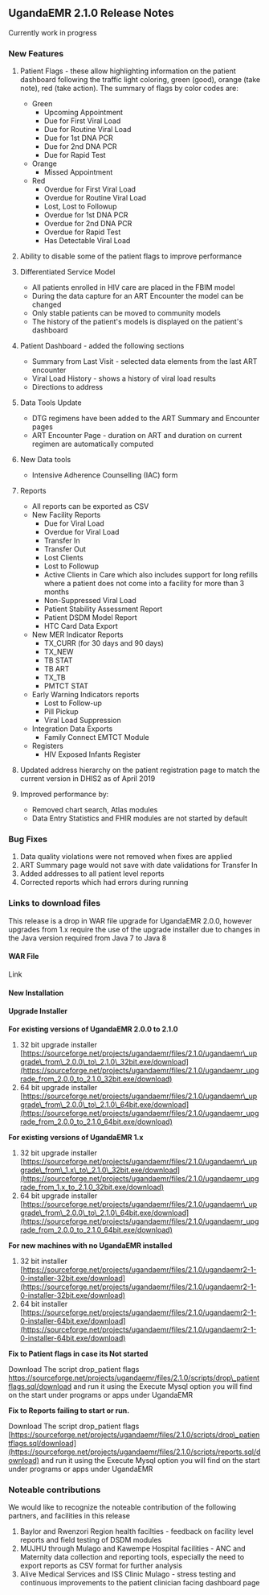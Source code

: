 ## UgandaEMR 2.1.0 Release Notes

Currently work in progress

### New Features

1. Patient Flags - these allow highlighting information on the patient dashboard following the traffic light coloring, green \(good\), orange \(take note\), red \(take action\). The summary of flags by color codes are:
   * Green 
     * Upcoming Appointment
     * Due for First Viral Load
     * Due for Routine Viral Load
     * Due for 1st DNA PCR
     * Due for 2nd DNA PCR
     * Due for Rapid Test
   * Orange 
     * Missed Appointment
   * Red 
     * Overdue for First Viral Load
     * Overdue for Routine Viral Load
     * Lost, Lost to Followup
     * Overdue for 1st DNA PCR
     * Overdue for 2nd DNA PCR
     * Overdue for Rapid Test
     * Has Detectable Viral Load
2. Ability to disable some of the patient flags to improve performance 
3. Differentiated Service Model
   * All patients enrolled in HIV care are placed in the FBIM model 
   * During the data capture for an ART Encounter the model can be changed 
   * Only stable patients can be moved to community models 
   * The history of the patient's models is displayed on the patient's dashboard 
4. Patient Dashboard - added the following sections 
   * Summary from Last Visit - selected data elements from the last ART encounter 
   * Viral Load History - shows a history of viral load results  
   * Directions to address 
5. Data Tools Update 
   * DTG regimens have been added to the ART Summary and Encounter pages  
   * ART Encounter Page - duration on ART and duration on current regimen are automatically computed
6. New Data tools

   * Intensive Adherence Counselling \(IAC\) form 

7. Reports

   * All reports can be exported as CSV
   * New Facility Reports 
     * Due for Viral Load
     * Overdue for Viral Load
     * Transfer In
     * Transfer Out
     * Lost Clients
     * Lost to Followup
     * Active Clients in Care which also includes support for long refills where a patient does not come into a facility for more than 3 months 
     * Non-Suppressed Viral Load
     * Patient Stability Assessment Report
     * Patient DSDM Model Report 
     * HTC Card Data Export 
   * New MER Indicator Reports 
     * TX\_CURR \(for 30 days and 90 days\)
     * TX\_NEW
     * TB STAT
     * TB ART
     * TX\_TB
     * PMTCT STAT 
   * Early Warning Indicators reports 
     * Lost to Follow-up
     * Pill Pickup
     * Viral Load Suppression 
   * Integration Data Exports
     * Family Connect EMTCT Module
   * Registers 
     * HIV Exposed Infants Register

8. Updated address hierarchy on the patient registration page to match the current version in DHIS2 as of April 2019

9. Improved performance by:

   * Removed chart search, Atlas modules 
   * Data Entry Statistics and FHIR modules are not started by default  

### Bug Fixes

1. Data quality violations were not removed when fixes are applied  
2. ART Summary page would not save with date validations for Transfer In
3. Added addresses to all patient level reports 
4. Corrected reports which had errors during running  

### Links to download files

This release is a drop in WAR file upgrade for UgandaEMR 2.0.0, however upgrades from 1.x require the use of the upgrade installer due to changes in the Java version required from Java 7 to Java 8

#### WAR File

Link

#### New Installation

#### Upgrade Installer

**For existing versions of UgandaEMR 2.0.0 to 2.1.0**

1. 32 bit upgrade installer [https://sourceforge.net/projects/ugandaemr/files/2.1.0/ugandaemr\_upgrade\_from\_2.0.0\_to\_2.1.0\_32bit.exe/download](https://sourceforge.net/projects/ugandaemr/files/2.1.0/ugandaemr_upgrade_from_2.0.0_to_2.1.0_32bit.exe/download)
2. 64 bit upgrade installer [https://sourceforge.net/projects/ugandaemr/files/2.1.0/ugandaemr\_upgrade\_from\_2.0.0\_to\_2.1.0\_64bit.exe/download](https://sourceforge.net/projects/ugandaemr/files/2.1.0/ugandaemr_upgrade_from_2.0.0_to_2.1.0_64bit.exe/download)

**For existing versions of UgandaEMR 1.x**

1. 32 bit upgrade installer [https://sourceforge.net/projects/ugandaemr/files/2.1.0/ugandaemr\_upgrade\_from\_1.x\_to\_2.1.0\_32bit.exe/download](https://sourceforge.net/projects/ugandaemr/files/2.1.0/ugandaemr_upgrade_from_1.x_to_2.1.0_32bit.exe/download)
2. 64 bit upgrade installer [https://sourceforge.net/projects/ugandaemr/files/2.1.0/ugandaemr\_upgrade\_from\_2.0.0\_to\_2.1.0\_64bit.exe/download](https://sourceforge.net/projects/ugandaemr/files/2.1.0/ugandaemr_upgrade_from_2.0.0_to_2.1.0_64bit.exe/download)

**For new machines with no UgandaEMR installed**

1. 32 bit installer [https://sourceforge.net/projects/ugandaemr/files/2.1.0/ugandaemr2-1-0-installer-32bit.exe/download](https://sourceforge.net/projects/ugandaemr/files/2.1.0/ugandaemr2-1-0-installer-32bit.exe/download)
2. 64 bit installer [https://sourceforge.net/projects/ugandaemr/files/2.1.0/ugandaemr2-1-0-installer-64bit.exe/download](https://sourceforge.net/projects/ugandaemr/files/2.1.0/ugandaemr2-1-0-installer-64bit.exe/download)

**Fix to Patient flags in case its Not started**

Download The script drop\_patient flags https://sourceforge.net/projects/ugandaemr/files/2.1.0/scripts/drop\_patientflags.sql/download and run it using the Execute Mysql option you will find on the start under programs or apps under UgandaEMR

**Fix to Reports failing to start or run.**

Download The script drop\_patient flags [https://sourceforge.net/projects/ugandaemr/files/2.1.0/scripts/drop\_patientflags.sql/download](https://sourceforge.net/projects/ugandaemr/files/2.1.0/scripts/reports.sql/download) and run it using the Execute Mysql option you will find on the start under programs or apps under UgandaEMR

### Noteable contributions

We would like to recognize the noteable contribution of the following partners, and facilities in this release

1. Baylor and Rwenzori Region health facilties - feedback on facility level reports and field testing of DSDM modules 
2. MUJHU through Mulago and Kawempe Hospital facilities - ANC and Maternity data collection and reporting tools, especially the need to export reports as CSV format for further analysis 
3. Alive Medical Services and ISS Clinic Mulago - stress testing and continuous improvements to the patient clinician facing dashboard page 



